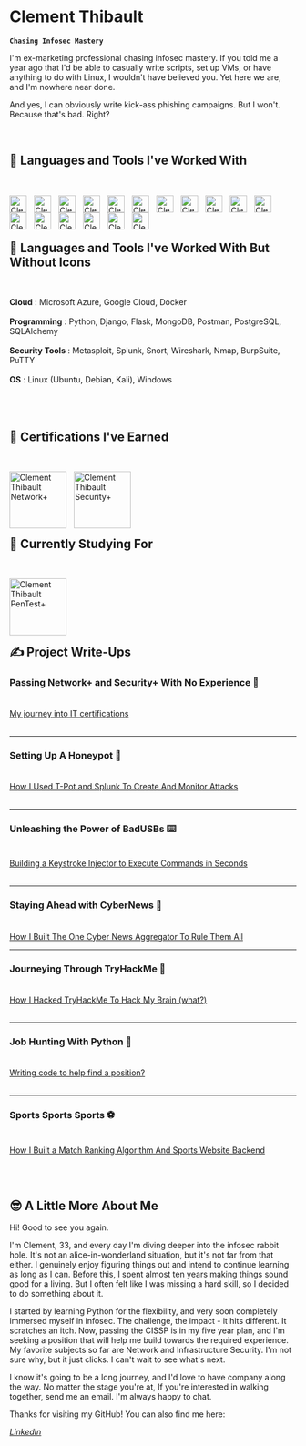 # Clement Thibault

**`Chasing Infosec Mastery`**

I'm ex-marketing professional chasing infosec mastery. If you told me a year ago that I'd be able to casually write scripts, set up VMs, or have anything to do with Linux, I wouldn't have believed you. Yet here we are, and I'm nowhere near done.

And yes, I can obviously write kick-ass phishing campaigns. But I won't. Because that's bad. Right?

   </br>

   
## 🧰 Languages and Tools I've Worked With <br/>
   </br>

<p>
<img align="left" alt="Clement Thibault Azure" width="30px" style="padding-right:10px;" src="https://cdn.jsdelivr.net/gh/devicons/devicon/icons/azure/azure-original.svg" />
<img align="left" alt="Clement Thibault Google Cloud" width="30px" style="padding-right:10px;" src="https://cdn.jsdelivr.net/gh/devicons/devicon/icons/googlecloud/googlecloud-original.svg"/> 
<img align="left" alt="Clement Thibault Python" width="30px" style="padding-right:10px;" src="https://cdn.jsdelivr.net/gh/devicons/devicon/icons/python/python-plain.svg" />
<img align="left" alt="Clement Thibault Windows" width="30px" style="padding-right:10px;" src="https://cdn.jsdelivr.net/gh/devicons/devicon/icons/windows11/windows11-original.svg" />
<img align="left" alt="Clement Thibault Linux" width="30px" style="padding-right:10px;" src="https://cdn.jsdelivr.net/gh/devicons/devicon/icons/linux/linux-original.svg" />
<img align="left" alt="Clement Thibault Django REST" width="30px" style="padding-right:10px;" src="https://cdn.jsdelivr.net/gh/devicons/devicon/icons/django/django-plain.svg" />
<img align="left" alt="Clement Thibault MongoDB" width="30px" style="padding-right:10px;" src="https://cdn.jsdelivr.net/gh/devicons/devicon/icons/mongodb/mongodb-original.svg" />
<img align="left" alt="Clement Thibault Flask" width="30px" style="padding-right:10px;" src="https://cdn.jsdelivr.net/gh/devicons/devicon/icons/flask/flask-original.svg" />
<img align="left" alt="Clement Thibault PostgreSQL" width="30px" style="padding-right:10px;" src="https://cdn.jsdelivr.net/gh/devicons/devicon/icons/postgresql/postgresql-original.svg" />
<img align="left" alt="Clement Thibault Postman" width="30px" style="padding-right:10px;" src="https://cdn.jsdelivr.net/gh/devicons/devicon/icons/postman/postman-original.svg" />
<img align="left" alt="Clement Thibault VSCode" width="30px" style="padding-right:10px;" src="https://cdn.jsdelivr.net/gh/devicons/devicon/icons/docker/docker-original.svg" />
<img align="left" alt="Clement Thibault PowerShell" width="30px" style="padding-right:10px;" src="https://cdn.jsdelivr.net/gh/devicons/devicon/icons/powershell/powershell-original.svg" />
<img align="left" alt="Clement Thibault Puppeteer" width="30px" style="padding-right:10px;" src="https://cdn.jsdelivr.net/gh/devicons/devicon/icons/puppeteer/puppeteer-original.svg" />
<img align="left" alt="Clement Thibault PuTTY" width="30px" style="padding-right:10px;" src="https://cdn.jsdelivr.net/gh/devicons/devicon/icons/putty/putty-original.svg" />
<img align="left" alt="Clement Thibault Splunk" width="30px" style="padding-right:10px;" src="https://cdn.jsdelivr.net/gh/devicons/devicon/icons/splunk/splunk-original-wordmark.svg" />
<img align="left" alt="Clement Thibault SQLAlchemy" width="30px" style="padding-right:10px;" src="https://cdn.jsdelivr.net/gh/devicons/devicon/icons/sqlalchemy/sqlalchemy-original.svg" />
<img align="left" alt="Clement Thibault VSCode" width="30px" style="padding-right:10px;" src="https://cdn.jsdelivr.net/gh/devicons/devicon/icons/vscode/vscode-original.svg" />
</p>
   </br>
   </br>
   </br>


## 🧰 Languages and Tools I've Worked With But Without Icons <br/>
   </br>

**Cloud** : Microsoft Azure, Google Cloud, Docker
   </br>
   </br>
**Programming** : Python, Django, Flask, MongoDB, Postman, PostgreSQL, SQLAlchemy
   </br>
   </br>
**Security Tools** : Metasploit, Splunk, Snort, Wireshark, Nmap, BurpSuite, PuTTY
   </br>
   </br>
**OS** : Linux (Ubuntu, Debian, Kali), Windows
   </br>
   </br>
   </br>
   </br>


   
## 📜 Certifications I've Earned
   </br>
   <p align="left">
      <img align="left" alt="Clement Thibault Network+" width="100px" style="padding-right:10px;" src="https://i.imgur.com/VmZQ0zj.png"/>
      <img align="left" alt="Clement Thibault Security+" width="100px" style="padding-right:10px;" src="https://i.imgur.com/7yBr0Rj.png"/>
   </p>
   </br>
   </br>
   </br>
   </br>
   </br>



## 📜 Currently Studying For
   </br>
   <p align="left">
   <img align="left" alt="Clement Thibault PenTest+" width="100px" style="padding-right:10px;" src="https://i.imgur.com/iSS01Jr.png"/>
   </br>
   </br>
   </br>
   </br>
   </br>

   
## ✍️ Project Write-Ups


### **Passing Network+ and Security+ With No Experience** 🏫<br><br> 
[My journey into IT certifications](https://github.com/pythonclem/net-sec-certs) <br><br> 

---

### **Setting Up A Honeypot** 🍯<br><br> 
[How I Used T-Pot and Splunk To Create And Monitor Attacks](https://github.com/pythonclem/honeypot) <br><br> 

---

### **Unleashing the Power of BadUSBs** ⌨️<br><br>
[Building a Keystroke Injector to Execute Commands in Seconds](https://github.com/pythonclem/BadUSB) <br><br> 

---

### **Staying Ahead with CyberNews** 📰<br><br>
[How I Built The One Cyber News Aggregator To Rule Them All](https://github.com/pythonclem/CyberNews) 

---

### **Journeying Through TryHackMe** 🧠<br><br>
[How I Hacked TryHackMe To Hack My Brain (what?)](https://github.com/pythonclem/THM-Labs) <br><br>

---

### **Job Hunting With Python** 🔭<br><br>
[Writing code to help find a position?](https://github.com/pythonclem/JobFinder) <br><br> 

---

### **Sports Sports Sports** ⚽<br><br>
[How I Built a Match Ranking Algorithm And Sports Website Backend](https://github.com/pythonclem/TheMorningKickoff) 

   
   </br>
   </br>
   
## 😎 A Little More About Me <br/>

Hi! Good to see you again. 

I'm Clement, 33, and every day I'm diving deeper into the infosec rabbit hole. It's not an alice-in-wonderland situation, but it's not far from that either.
I genuinely enjoy figuring things out and intend to continue learning as long as I can.
Before this, I spent almost ten years making things sound good for a living. But I often felt like I was missing a hard skill, so I decided to do something about it.

I started by learning Python for the flexibility, and very soon completely immersed myself in infosec. The challenge, the impact - it hits different. It scratches an itch.
Now, passing the CISSP is in my five year plan, and I'm seeking a position that will help me build towards the required experience.
My favorite subjects so far are Network and Infrastructure Security. I'm not sure why, but it just clicks. I can't wait to see what's next. 

I know it's going to be a long journey, and I'd love to have company along the way. No matter the stage you're at, If you're interested in walking together, send me an email. I'm always happy to chat.

Thanks for visiting my GitHub! You can also find me here:

[*LinkedIn*](https://linkedin.com/in/clem-thibault)



<!---
pythonclem/pythonclem is a ✨ special ✨ repository because its `README.md` (this file) appears on your GitHub profile.
You can click the Preview link to take a look at your changes.
--->

